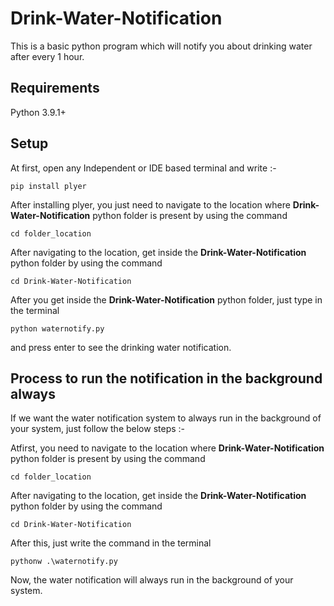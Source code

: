 # Drink-Water-Notification
This is a basic python program which will notify you about drinking water after every 1 hour.

## Requirements
Python 3.9.1+

## Setup
At first, open any Independent or IDE based terminal and write :-
```
pip install plyer
```
After installing plyer, you just need to navigate to the location where **Drink-Water-Notification** python folder is present by using the command
```
cd folder_location
```
After navigating to the location, get inside the **Drink-Water-Notification** python folder by using the command
```
cd Drink-Water-Notification
```
After you get inside the **Drink-Water-Notification** python folder, just type in the terminal
```
python waternotify.py
```
and press enter to see the drinking water notification.

## Process to run the notification in the background always
If we want the water notification system to always run in the background of your system, just follow the below steps :- 

Atfirst, you need to navigate to the location where **Drink-Water-Notification** python folder is present by using the command
```
cd folder_location
```
After navigating to the location, get inside the **Drink-Water-Notification** python folder by using the command
```
cd Drink-Water-Notification
```
After this, just write the command in the terminal
```
pythonw .\waternotify.py
```
Now, the water notification will always run in the background of your system.
